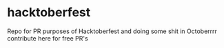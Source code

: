 # hacktoberfest
Repo for PR purposes of Hacktoberfest
and doing some shit in Octoberrrr
contribute here for free PR's

